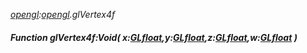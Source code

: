 _[opengl](../../modules/opengl/opengl-module.md):[opengl](../../modules/opengl/opengl-module.md).glVertex4f_
##### Function glVertex4f:Void( x:[GLfloat](../../modules/opengl/opengl-glfloat.md),y:[GLfloat](../../modules/opengl/opengl-glfloat.md),z:[GLfloat](../../modules/opengl/opengl-glfloat.md),w:[GLfloat](../../modules/opengl/opengl-glfloat.md) )
